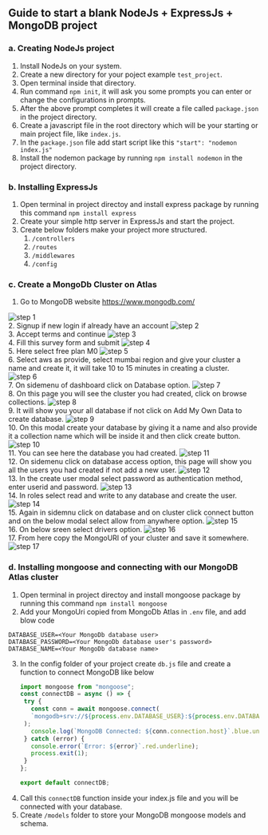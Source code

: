## Guide to start a blank NodeJs + ExpressJs + MongoDB project

### a. Creating NodeJs project
1. Install NodeJs on your system.
2. Create a new directory for your poject example `test_project`.
3. Open terminal inside that directory.
4. Run command `npm init`, it will ask you some prompts you can enter or change the configurations in prompts.
5. After the above prompt completes it will create a file called `package.json` in the project directory.
6. Create a javascript file in the root directory which will be your starting or main project file, like `index.js`.
7. In the `package.json` file add start script like this `"start": "nodemon index.js"`
8. Install the nodemon package by running `npm install nodemon` in the project directory.

### b. Installing ExpressJs
1. Open terminal in project directoy and install express package by running this command `npm install express`
2. Create your simple http server in ExpressJs and start the project.
3. Create below folders make your project more structured.
   1. `/controllers`
   2. `/routes`
   3. `/middlewares`
   4. `/config`

### c. Create a MongoDb Cluster on Atlas
1. Go to MongoDB website https://www.mongodb.com/
<img src="https://github.com/mohsinogen/BackendDevelopmentHAB2/blob/main/media/step-1.png?raw=true" alt="step 1">
<br />
2. Signup if new login if already have an account
<img src="https://github.com/mohsinogen/BackendDevelopmentHAB2/blob/main/media/step-2.png?raw=true" alt="step 2">
<br />
3. Accept terms and continue
<img src="https://github.com/mohsinogen/BackendDevelopmentHAB2/blob/main/media/step-3.png?raw=true" alt="step 3">
<br />
4. Fill this survey form and submit
<img src="https://github.com/mohsinogen/BackendDevelopmentHAB2/blob/main/media/step-4.png?raw=true" alt="step 4">
<br />
5. Here select free plan M0
<img src="https://github.com/mohsinogen/BackendDevelopmentHAB2/blob/main/media/step-5.png?raw=true" alt="step 5">
<br />
6. Select aws as provide, select mumbai region and give your cluster a name and create it, it will take 10 to 15 minutes in creating a cluster.
<img src="https://github.com/mohsinogen/BackendDevelopmentHAB2/blob/main/media/step-6.png?raw=true" alt="step 6">
<br />
7. On sidemenu of dashboard click on Database option.
<img src="https://github.com/mohsinogen/BackendDevelopmentHAB2/blob/main/media/step-7.png?raw=true" alt="step 7">
<br />
8. On this page you will see the cluster you had created, click on browse collections.
<img src="https://github.com/mohsinogen/BackendDevelopmentHAB2/blob/main/media/step-8.png?raw=true" alt="step 8">
<br />
9. It will show you your all database if not click on Add My Own Data to create database.
<img src="https://github.com/mohsinogen/BackendDevelopmentHAB2/blob/main/media/step-9.png?raw=true" alt="step 9">
<br />
10. On this modal create your database by giving it a name and also provide it a collection name which will be inside it and then click create button.
<img src="https://github.com/mohsinogen/BackendDevelopmentHAB2/blob/main/media/step-10.png?raw=true" alt="step 10">
<br />
11. You can see here the database you had created.
<img src="https://github.com/mohsinogen/BackendDevelopmentHAB2/blob/main/media/step-11.png?raw=true" alt="step 11">
<br />
12. On sidemenu click on database access option, this page will show you all the users you had created if not add a new user.
<img src="https://github.com/mohsinogen/BackendDevelopmentHAB2/blob/main/media/step-12.png?raw=true" alt="step 12">
<br />
13. In the create user modal select password as authentication method, enter userid and password.
<img src="https://github.com/mohsinogen/BackendDevelopmentHAB2/blob/main/media/step-13.png?raw=true" alt="step 13">
<br />
14. In roles select read and write to any database and create the user.
<img src="https://github.com/mohsinogen/BackendDevelopmentHAB2/blob/main/media/step-14.png?raw=true" alt="step 14">
<br />
15. Again in sidemnu click on database and on cluster click connect button and on the below modal select allow from anywhere option.
<img src="https://github.com/mohsinogen/BackendDevelopmentHAB2/blob/main/media/step-15.png?raw=true" alt="step 15">
<br />
16. On below sreen select drivers option.
<img src="https://github.com/mohsinogen/BackendDevelopmentHAB2/blob/main/media/step-16.png?raw=true" alt="step 16">
<br />
17. From here copy the MongoURI of your cluster and save it somewhere.
<img src="https://github.com/mohsinogen/BackendDevelopmentHAB2/blob/main/media/step-17.png?raw=true" alt="step 17">
<br />


### d. Installing mongoose and connecting with our MongoDB Atlas cluster
1. Open terminal in project directoy and install mongoose package by running this command `npm install mongoose`
2. Add your MongoUri copied from MongoDb Atlas in `.env` file, and add blow code 
```
DATABASE_USER=<Your MongoDb database user>
DATABASE_PASSWORD=<Your MongoDb database user's password>
DATABASE_NAME=<Your MongoDb database name>
```
3. In the config folder of your project create `db.js` file and create a function to connect MongoDB like below
   ```javascript
   import mongoose from "mongoose";
   const connectDB = async () => {
    try {
      const conn = await mongoose.connect(
      `mongodb+srv://${process.env.DATABASE_USER}:${process.env.DATABASE_PASSWORD}@mohsinogen.smovl.mongodb.net/${process.env.DATABASE_NAME}?retryWrites=true&w=majority`
    );
      console.log(`MongoDB Connected: ${conn.connection.host}`.blue.underline);
    } catch (error) {
      console.error(`Error: ${error}`.red.underline);
      process.exit(1);
    }
   };

   export default connectDB;
   ```
4. Call this `connectDB` function inside your index.js file and you will be connected with your database.
5. Create `/models` folder to store your MongoDB mongoose models and schema.
